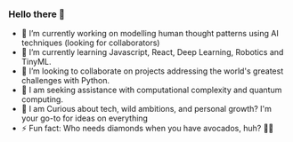### Hello there 💙

- 🔭 I’m currently working on modelling human thought patterns using AI techniques (looking for collaborators)
- 🌱 I’m currently learning Javascript, React, Deep Learning, Robotics and TinyML.
- 👯 I’m looking to collaborate on projects addressing the world's greatest challenges with Python.
- 🤔 I am seeking assistance with computational complexity and quantum computing.
- 💬 I am Curious about tech, wild ambitions, and personal growth? I'm your go-to for ideas on everything
- ⚡ Fun fact: Who needs diamonds when you have avocados, huh? 🥑💎
